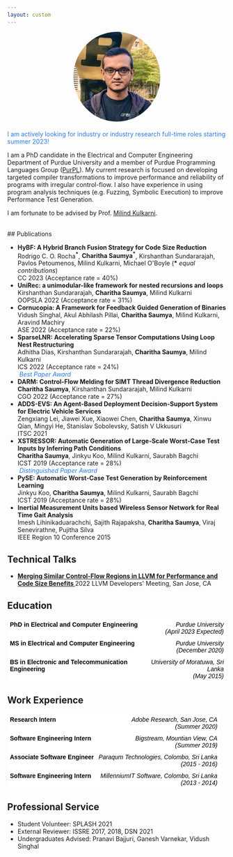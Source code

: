 ```yaml
---
layout: custom
---
```


<!--<img class="profile-picture" src="charitha.jpg">-->
<div style="text-align:center">
<img  src="charitha4.jpg" alt="Poster" style="border-radius:50%" width="200"/>  <br/>
</div>
<br/>
<span style="color:#2a7ae2">I am actively looking for industry or industry research full-time roles starting summer 2023!</span>

I am a PhD candidate in the Electrical and Computer Engineering Department of Purdue University and a member of Purdue Programming Languages Group ([PurPL](https://purduepl.github.io/)). My current research is focused on developing targeted compiler transformations to improve performance and reliability of programs with irregular control-flow. 
I also have experience in using program analysis techniques (e.g. Fuzzing, Symbolic Execution) to improve Performance Test Generation. 

I am fortunate to be advised by Prof. [Milind Kulkarni](https://engineering.purdue.edu/~milind/). 
<!-- </div> -->
<br/>
<!--Have a look at my blog [here](blog).-->
## Publications

+ **HyBF: A Hybrid Branch Fusion Strategy for Code Size Reduction** <br/>
  Rodrigo C. O. Rocha<sup>**\***</sup>, **Charitha Saumya<sup>*</sup>**, Kirshanthan Sundararajah, Pavlos Petoumenos, Milind Kulkarni, Michael O'Boyle (**\*** _equal contributions_)  <br/>
  CC 2023 (Acceptance rate = 40%)  <br/>
  <!-- <a href="https://dl.acm.org/doi/10.1145/3563333" target="_blank"><i class="far fa-file-pdf fa-1x" style="color:black;"></i></a> -->
+ **UniRec: a unimodular-like framework for nested recursions and loops** <br/>
  Kirshanthan Sundararajah, **Charitha Saumya**, Milind Kulkarni  <br/>
  OOPSLA 2022 (Acceptance rate = 31%)
  <a href="https://dl.acm.org/doi/10.1145/3563333" target="_blank"><i class="far fa-file-pdf fa-1x" style="color:black;"></i></a>
+ **Cornucopia: A Framework for Feedback Guided Generation of Binaries** <br/>
  Vidush Singhal, Akul Abhilash Pillai, **Charitha Saumya**, Milind Kulkarni, Aravind Machiry  <br/>
  ASE 2022 (Acceptance rate = 22%) 
  <a href="https://arxiv.org/pdf/2209.06694.pdf" target="_blank"><i class="far fa-file-pdf fa-1x" style="color:black;"></i></a>
+ **SparseLNR: Accelerating Sparse Tensor Computations Using Loop Nest Restructuring** <br/>
    Adhitha Dias, Kirshanthan Sundararajah, **Charitha Saumya**, Milind Kulkarni  <br/>
  ICS 2022 (Acceptance rate = 24%) 
  <a href="https://dl.acm.org/doi/10.1145/3524059.3532386" target="_blank"><i class="far fa-file-pdf fa-1x" style="color:black;"></i></a>
  <a href="https://github.com/adhithadias/SparseLNR" target="_blank"><i class="fa fa-github fa-1x" style="color:black;"></i></a>
  <a href="https://www.youtube.com/watch?v=TGGrjp3c2-U&t=3s" target="_blank"><i class="fa fa-youtube fa-1x" style="color:black;"></i></a>
  <br/>
  <i class="fa fa-award fa-1x" style="color:#2a7ae2"></i>
  <span style="color:#2a7ae2">&nbsp;*Best Paper Award*</span>
+ **DARM: Control-Flow Melding for SIMT Thread Divergence Reduction** <br/>
    **Charitha Saumya**, Kirshanthan Sundararajah, Milind Kulkarni <br/>
    CGO 2022 (Acceptance rate = 27%) 
    <a href="{% link files/cgo22.pdf %}" target="_blank"><i class="far fa-file-pdf fa-1x" style="color:black;"></i></a>
    <a href="{% link files/cgo22_slides.pdf %}" target="_blank"><i class="far fa-file-powerpoint fa-1x" style="color:black;"></i></a>
    <a href="https://github.com/charitha22/cgo22ae-darm-benchmarks" target="_blank"><i class="fa fa-github fa-1x" style="color:black;"></i></a>
    <a href="https://www.youtube.com/watch?v=hBhjPZEgNmY" target="_blank"><i class="fa fa-youtube fa-1x" style="color:black;"></i></a>
    <!--\[[extended version](https://arxiv.org/abs/2107.05681)\]-->
+ **ADDS-EVS: An Agent-Based Deployment Decision-Support System for Electric Vehicle Services** <br/>
    Zengxiang Lei, Jiawei Xue, Xiaowei Chen, **Charitha Saumya**, Xinwu Qian, Mingyi He, Stanislav Sobolevsky, Satish V Ukkusuri <br/>
    ITSC 2021
    <a href="https://ieeexplore.ieee.org/abstract/document/9564435" target="_blank"><i class="far fa-file-pdf fa-1x" style="color:black;"></i></a>
+ **XSTRESSOR: Automatic Generation of Large-Scale Worst-Case Test Inputs by Inferring Path Conditions** <br/>
   **Charitha Saumya**, Jinkyu Koo, Milind Kulkarni, Saurabh Bagchi <br/>
   ICST 2019 (Acceptance rate = 28%)
    <a href="https://ieeexplore.ieee.org/document/8730162" target="_blank"><i class="far fa-file-pdf fa-1x" style="color:black;"></i></a> 
    <a href="{% link files/ICST19_xstressor_slides.pdf %}" target="_blank"><i class="far fa-file-powerpoint fa-1x" style="color:black;"></i></a> 
    <a href="https://github.com/charitha22/XSTRESSOR" target="_blank"><i class="fa fa-github fa-1x" style="color:black;"></i></a>
    <br/>
    <i class="fa fa-award fa-1x" style="color:#2a7ae2"></i>
    <span style="color:#2a7ae2">&nbsp;*Distinguished Paper Award*</span>
+ **PySE: Automatic Worst-Case Test Generation by Reinforcement Learning** <br/>
   Jinkyu Koo, **Charitha Saumya**, Milind Kulkarni, Saurabh Bagchi <br/>
   ICST 2019 (Acceptance rate = 28%) 
    <a href="https://ieeexplore.ieee.org/document/8730198" target="_blank"><i class="far fa-file-pdf fa-1x" style="color:black;"></i></a>
    <a href="{% link files/ICST19_pyse_slides.pdf %}" target="_blank"><i class="far fa-file-powerpoint fa-1.5x" style="color:black;"></i></a>
+ **Inertial Measurement Units based Wireless Sensor Network for Real Time Gait Analysis** <br/>
   Imesh Lihinikaduarachchi, Sajith Rajapaksha, **Charitha Saumya**, Viraj Senevirathne,  Pujitha Silva <br/>
   IEEE Region 10 Conference 2015
    <a href="https://ieeexplore.ieee.org/document/7372999" target="_blank"><i class="far fa-file-pdf fa-1x" style="color:black;"></i></a>

## Technical Talks 

+  <a href="https://www.youtube.com/watch?v=iGbdcItU0F8&list=PL_R5A0lGi1ACZDCQw533fo2dBljmOqIYx&index=20" target="_blank"> <b> Merging Similar Control-Flow Regions in LLVM for Performance and Code Size Benefits </b></a>
2022 LLVM Developers' Meeting, San Jose, CA  <br/>
   

## Education

<style type="text/css">
.tg  {border-collapse:collapse;border-spacing:0;}
.tg td{border-color:black;border-style:solid;border-width:1px;font-family:Arial, sans-serif;font-size:14px;
  overflow:hidden;padding:5px 5px;word-break:normal;}
.tg th{border-color:black;border-style:solid;border-width:1px;font-family:Arial, sans-serif;font-size:14px;
  font-weight:normal;overflow:hidden;padding:5px 5px;word-break:normal;}
.tg .tg-eo1f{background-color:#ffffff;border-color:#ffffff;color:#000000;font-family:Arial, Helvetica, sans-serif !important;;
  font-weight:bold;text-align:left;vertical-align:top}
.tg .tg-gs09{background-color:#ffffff;border-color:#ffffff;color:#000000;font-style:italic;text-align:right;vertical-align:top}
</style>
<table class="tg">
<thead>
  <tr>
    <th class="tg-eo1f">PhD in Electrical and Computer Engineering</th>
    <th class="tg-gs09">Purdue University <br>(April 2023 Expected)</th>
  </tr>
</thead>
<tbody>
  <tr>
    <td class="tg-eo1f">MS in Electrical and Computer Engineering</td>
    <td class="tg-gs09">Purdue University <br>(December 2020)</td>
  </tr>
  <tr>
    <td class="tg-eo1f"><span style="font-weight:bold">BS in Electronic and Telecommunication Engineering</span></td>
    <td class="tg-gs09">University of Moratuwa, Sri Lanka <br>(May 2015)</td>
  </tr>
</tbody>
</table>

## Work Experience

<style type="text/css">
.tg  {border-collapse:collapse;border-spacing:0;}
.tg td{border-color:black;border-style:solid;border-width:1px;font-family:Arial, sans-serif;font-size:14px;
  overflow:hidden;padding:5px 5px;word-break:normal;}
.tg th{border-color:black;border-style:solid;border-width:1px;font-family:Arial, sans-serif;font-size:14px;
  font-weight:normal;overflow:hidden;padding:5px 5px;word-break:normal;}
.tg .tg-eo1f{background-color:#ffffff;border-color:#ffffff;color:#000000;font-family:Arial, Helvetica, sans-serif !important;;
  font-weight:bold;text-align:left;vertical-align:top}
.tg .tg-gs09{background-color:#ffffff;border-color:#ffffff;color:#000000;font-style:italic;text-align:right;vertical-align:top}
</style>
<table class="tg">
<thead>
  <tr>
    <th class="tg-eo1f">Research Intern</th>
    <th class="tg-gs09">Adobe Research, San Jose, CA <br>(Summer 2020)</th>
  </tr>
</thead>
<tbody>
  <tr>
    <td class="tg-eo1f">Software Engineering Intern</td>
    <td class="tg-gs09">Bigstream, Mountian View, CA <br>(Summer 2019)</td>
  </tr>
  <tr>
    <td class="tg-eo1f">Associate Software Engineer</td>
    <td class="tg-gs09">Paraqum Technologies, Colombo, Sri Lanka <br>(2015 - 2016)</td>
  </tr>
  <tr>
    <td class="tg-eo1f">Software Engineering Intern</td>
    <td class="tg-gs09">MillenniumIT Software, Colombo, Sri Lanka <br>(2013 - 2014)</td>
  </tr>
</tbody>
</table>

## Professional Service

* Student Volunteer: SPLASH 2021
* External Reviewer: ISSRE 2017, 2018, DSN 2021
* Undergraduates Advised: Pranavi Bajjuri, Ganesh Varnekar, Vidush Singhal

